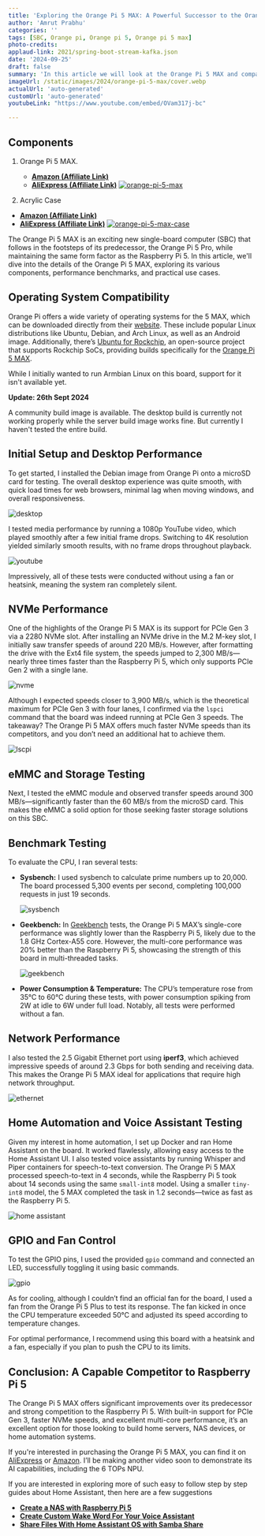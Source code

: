 ```yaml
---
title: 'Exploring the Orange Pi 5 MAX: A Powerful Successor to the Orange Pi 5 Pro'
author: 'Amrut Prabhu'
categories: ''
tags: [SBC, Orange pi, Orange pi 5, Orange pi 5 max]
photo-credits:
applaud-link: 2021/spring-boot-stream-kafka.json
date: '2024-09-25'
draft: false
summary: 'In this article we will look at the Orange Pi 5 MAX and compare it with the Raspberry Pi 5 in terms of performance'
imageUrl: /static/images/2024/orange-pi-5-max/cover.webp
actualUrl: 'auto-generated'
customUrl: 'auto-generated'
youtubeLink: "https://www.youtube.com/embed/OVam317j-bc"

---
```

<TOCInline toc={props.toc} asDisclosure />  

## Components

1.  Orange Pi 5 MAX.  
    -   [**Amazon (Affiliate Link)**](https://amzn.to/4gAEOw4)
    -   [**AliExpress (Affiliate Link)**](https://s.click.aliexpress.com/e/_De07TWt)
[![ orange-pi-5-max ](/static/images/components/orange-pi-5-max.webp)](https://amzn.to/4gAEOw4)

2.  Acrylic Case

 -   [**Amazon (Affiliate Link)**](https://amzn.to/4doQTkZ)
 -   [**AliExpress (Affiliate Link)**](https://s.click.aliexpress.com/e/_DmIKkdF)
[![orange-pi-5-max-case](/static/images/components/orange-pi-5-max-case.webp)](https://s.click.aliexpress.com/e/_DmIKkdF)


The Orange Pi 5 MAX is an exciting new single-board computer (SBC) that follows in the footsteps of its predecessor, the Orange Pi 5 Pro, while maintaining the same form factor as the Raspberry Pi 5. In this article, we'll dive into the details of the Orange Pi 5 MAX, exploring its various components, performance benchmarks, and practical use cases.

## Operating System Compatibility

Orange Pi offers a wide variety of operating systems for the 5 MAX, which can be downloaded directly from their [website](http://www.orangepi.org/html/hardWare/computerAndMicrocontrollers/service-and-support/Orange-Pi-5-Max.html). These include popular Linux distributions like Ubuntu, Debian, and Arch Linux, as well as an Android image. Additionally, there’s [Ubuntu for Rockchip](https://github.com/Joshua-Riek/ubuntu-rockchip), an open-source project that supports Rockchip SoCs, providing builds specifically for the [Orange Pi 5 MAX](https://joshua-riek.github.io/ubuntu-rockchip-download/boards/orangepi-5-max.html).

While I initially wanted to run Armbian Linux on this board, support for it isn't available yet. 

**Update: 26th Sept 2024**

A community build image is available. The desktop build is currently not working properly while the server build image works fine. But currently I haven't tested the entire build.

## Initial Setup and Desktop Performance

To get started, I installed the Debian image from Orange Pi onto a microSD card for testing. The overall desktop experience was quite smooth, with quick load times for web browsers, minimal lag when moving windows, and overall responsiveness.

![desktop](/static/images/2024/orange-pi-5-max/desktop.webp)

I tested media performance by running a 1080p YouTube video, which played smoothly after a few initial frame drops. Switching to 4K resolution yielded similarly smooth results, with no frame drops throughout playback.

![youtube](/static/images/2024/orange-pi-5-max/youtube-performance.webp)

Impressively, all of these tests were conducted without using a fan or heatsink, meaning the system ran completely silent.

## NVMe Performance

One of the highlights of the Orange Pi 5 MAX is its support for PCIe Gen 3 via a 2280 NVMe slot. After installing an NVMe drive in the M.2 M-key slot, I initially saw transfer speeds of around 220 MB/s. However, after formatting the drive with the Ext4 file system, the speeds jumped to 2,300 MB/s—nearly three times faster than the Raspberry Pi 5, which only supports PCIe Gen 2 with a single lane.

![nvme](/static/images/2024/orange-pi-5-max/nvme.webp)

Although I expected speeds closer to 3,900 MB/s, which is the theoretical maximum for PCIe Gen 3 with four lanes, I confirmed via the `lspci` command that the board was indeed running at PCIe Gen 3 speeds. The takeaway? The Orange Pi 5 MAX offers much faster NVMe speeds than its competitors, and you don’t need an additional hat to achieve them.

![lscpi](/static/images/2024/orange-pi-5-max/lscpi.webp)

## eMMC and Storage Testing

Next, I tested the eMMC module and observed transfer speeds around 300 MB/s—significantly faster than the 60 MB/s from the microSD card. This makes the eMMC a solid option for those seeking faster storage solutions on this SBC.

## Benchmark Testing

To evaluate the CPU, I ran several tests:

-   **Sysbench:** I used sysbench to calculate prime numbers up to 20,000. The board processed 5,300 events per second, completing 100,000 requests in just 19 seconds.

    ![sysbench](/static/images/2024/orange-pi-5-max/sysbench.webp)

-   **Geekbench:** In [Geekbench](https://browser.geekbench.com/v6/cpu/7763144) tests, the Orange Pi 5 MAX’s single-core performance was slightly lower than the Raspberry Pi 5, likely due to the 1.8 GHz Cortex-A55 core. However, the multi-core performance was 20% better than the Raspberry Pi 5, showcasing the strength of this board in multi-threaded tasks.
    
    ![geekbench](/static/images/2024/orange-pi-5-max/geekbench.webp)
-   **Power Consumption & Temperature:** The CPU’s temperature rose from 35°C to 60°C during these tests, with power consumption spiking from 2W at idle to 6W under full load. Notably, all tests were performed without a fan.

## Network Performance

I also tested the 2.5 Gigabit Ethernet port using **iperf3**, which achieved impressive speeds of around 2.3 Gbps for both sending and receiving data. This makes the Orange Pi 5 MAX ideal for applications that require high network throughput.

![ethernet](/static/images/2024/orange-pi-5-max/ethernet-speed.webp)

## Home Automation and Voice Assistant Testing

Given my interest in home automation, I set up Docker and ran Home Assistant on the board. It worked flawlessly, allowing easy access to the Home Assistant UI. I also tested voice assistants by running Whisper and Piper containers for speech-to-text conversion. The Orange Pi 5 MAX processed speech-to-text in 4 seconds, while the Raspberry Pi 5 took about 14 seconds using the same `small-int8` model. Using a smaller `tiny-int8` model, the 5 MAX completed the task in 1.2 seconds—twice as fast as the Raspberry Pi 5.

![home assistant](/static/images/2024/orange-pi-5-max/home-assistant.webp)

## GPIO and Fan Control

To test the GPIO pins, I used the provided `gpio` command and connected an LED, successfully toggling it using basic commands. 

![gpio](/static/images/2024/orange-pi-5-max/gpio.webp)

As for cooling, although I couldn’t find an official fan for the board, I used a fan from the Orange Pi 5 Plus to test its response. The fan kicked in once the CPU temperature exceeded 50°C and adjusted its speed according to temperature changes.

For optimal performance, I recommend using this board with a heatsink and a fan, especially if you plan to push the CPU to its limits.

## Conclusion: A Capable Competitor to Raspberry Pi 5

The Orange Pi 5 MAX offers significant improvements over its predecessor and strong competition to the Raspberry Pi 5. With built-in support for PCIe Gen 3, faster NVMe speeds, and excellent multi-core performance, it’s an excellent option for those looking to build home servers, NAS devices, or home automation systems.

If you're interested in purchasing the Orange Pi 5 MAX, you can find it on [AliExpress](https://s.click.aliexpress.com/e/_De07TWt) or [Amazon](https://amzn.to/4gAEOw4). I’ll be making another video soon to demonstrate its AI capabilities, including the 6 TOPs NPU.

If you are interested in exploring more of such easy to follow step by step guides about Home Assistant, then here are a few suggestions

-   [**Create a NAS with Raspberry Pi 5**](https://smarthomecircle.com/create-nas-with-raspberry-pi-5)
-   [**Create Custom Wake Word For Your Voice Assistant**](https://smarthomecircle.com/custom-wake-word-for-voice-assistant-with-home-assistant)
-   [**Share Files With Home Assistant OS with Samba Share**](https://smarthomecircle.com/easily-share-files-with-home-assistant-using-samba-share)

